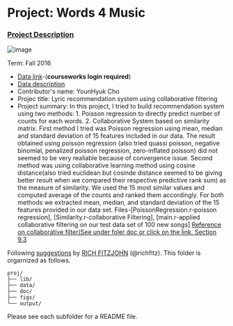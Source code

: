 # Project: Words 4 Music

### [Project Description](doc/Project4_desc.md)

![image](http://cdn.newsapi.com.au/image/v1/f7131c018870330120dbe4b73bb7695c?width=650)

Term: Fall 2016

+ [Data link](https://courseworks2.columbia.edu/courses/11849/files/folder/Project_Files?preview=763391)-(**courseworks login required**)
+ [Data description](doc/readme.html)
+ Contributor's name: YounHyuk Cho
+ Projec title: Lyric recommendation system using collaborative filtering
+ Project summary: In this project, I tried to build recommendation system using two methods: 1. Poisson regression to directly predict number of counts for each words. 2. Collaborative System based on similarity matrix. First method I tried was Poisson regression using mean, median and standard deviation of 15 features included in our data. The result obtained using poisson regression (also tried quassi poisson, negative binomial, penalized poisson regression, zero-inflated poisson) did not seemed to be very realiable because of convergence issue. Second method was using collaborative learning method using cosine distance(also tried euclidean but cosinde distance seemed to be giving better result when we compared their respective predictive rank sum) as the measure of similarity. We used the 15 most similar values and computed average of the counts and ranked them accordingly. For both methods we extracted mean, median, and standard deviation of the 15 features provided in our data set. Files-[PoissonRegression.r-poisson regression], [Similarity.r-collaborative Filtering], [main.r-applied collaborative filtering on our test data set of 100 new songs] [Reference on collaborative filter(See under foler doc or click on the link. Section 9.3](http://infolab.stanford.edu/~ullman/mmds/ch9.pdf)
	
Following [suggestions](http://nicercode.github.io/blog/2013-04-05-projects/) by [RICH FITZJOHN](http://nicercode.github.io/about/#Team) (@richfitz). This folder is orgarnized as follows.

```
proj/
├── lib/
├── data/
├── doc/
├── figs/
└── output/
```

Please see each subfolder for a README file.
